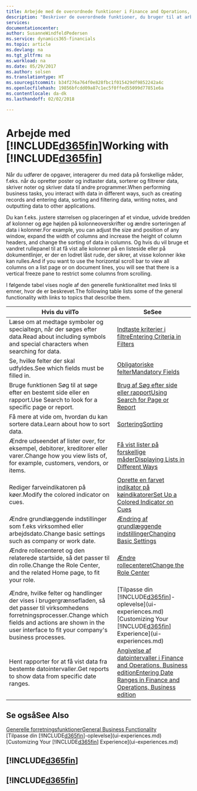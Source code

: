 ```yaml
---
title: Arbejde med de overordnede funktioner i Finance and Operations, Business edition | Microsoft Docs
description: "Beskriver de overordnede funktioner, du bruger til at arbejde med data i Finance and Operations, Business edition, som f.eks. at angive værdier, sortere data og ændre visninger."
services: 
documentationcenter: 
author: SusanneWindfeldPedersen
ms.service: dynamics365-financials
ms.topic: article
ms.devlang: na
ms.tgt_pltfrm: na
ms.workload: na
ms.date: 05/29/2017
ms.author: solsen
ms.translationtype: HT
ms.sourcegitcommit: b34f276a764f0e828fbc1f015429df9852242a4c
ms.openlocfilehash: 19856bfcdd09a87c1ec5f0ffed55099d77851e6a
ms.contentlocale: da-dk
ms.lasthandoff: 02/02/2018

---
```

# <a name="working-with-included365finincludesd365finmdmd"></a><span data-ttu-id="ee513-103">Arbejde med [!INCLUDE[d365fin](includes/d365fin_md.md)]</span><span class="sxs-lookup"><span data-stu-id="ee513-103">Working with [!INCLUDE[d365fin](includes/d365fin_md.md)]</span></span>
<span data-ttu-id="ee513-104">Når du udfører de opgaver, interagerer du med data på forskellige måder, f.eks. når du opretter poster og indtaster data, sorterer og filtrerer data, skriver noter og skriver data til andre programmer.</span><span class="sxs-lookup"><span data-stu-id="ee513-104">When performing business tasks, you interact with data in different ways, such as creating records and entering data, sorting and filtering data, writing notes, and outputting data to other applications.</span></span>

<span data-ttu-id="ee513-105">Du kan f.eks. justere størrelsen og placeringen af et vindue, udvide bredden af kolonner og øge højden på kolonneoverskrifter og ændre sorteringen af data i kolonner.</span><span class="sxs-lookup"><span data-stu-id="ee513-105">For example, you can adjust the size and position of any window, expand the width of columns and increase the height of column headers, and change the sorting of data in columns.</span></span> <span data-ttu-id="ee513-106">Og hvis du vil bruge et vandret rullepanel til at få vist alle kolonner på en listeside eller på dokumentlinjer, er der en lodret låst rude, der sikrer, at visse kolonner ikke kan rulles.</span><span class="sxs-lookup"><span data-stu-id="ee513-106">And if you want to use the horizontal scroll bar to view all columns on a list page or on document lines, you will see that there is a vertical freeze pane to restrict some columns from scrolling.</span></span>

<span data-ttu-id="ee513-107">I følgende tabel vises nogle af den generelle funktionalitet med links til emner, hvor de er beskrevet.</span><span class="sxs-lookup"><span data-stu-id="ee513-107">The following table lists some of the general functionality with links to topics that describe them.</span></span>

| <span data-ttu-id="ee513-108">Hvis du vil</span><span class="sxs-lookup"><span data-stu-id="ee513-108">To</span></span> | <span data-ttu-id="ee513-109">Se</span><span class="sxs-lookup"><span data-stu-id="ee513-109">See</span></span> |
| --- | --- |
| <span data-ttu-id="ee513-110">Læse om at medtage symboler og specialtegn, når der søges efter data.</span><span class="sxs-lookup"><span data-stu-id="ee513-110">Read about including symbols and special characters when searching for data.</span></span> |[<span data-ttu-id="ee513-111">Indtaste kriterier i filtre</span><span class="sxs-lookup"><span data-stu-id="ee513-111">Entering Criteria in Filters</span></span>](ui-enter-criteria-filters.md) |
| <span data-ttu-id="ee513-112">Se, hvilke felter der skal udfyldes.</span><span class="sxs-lookup"><span data-stu-id="ee513-112">See which fields must be filled in.</span></span> |[<span data-ttu-id="ee513-113">Obligatoriske felter</span><span class="sxs-lookup"><span data-stu-id="ee513-113">Mandatory Fields</span></span>](ui-mandatory-fields.md) |
| <span data-ttu-id="ee513-114">Bruge funktionen Søg til at søge efter en bestemt side eller en rapport.</span><span class="sxs-lookup"><span data-stu-id="ee513-114">Use Search to look for a specific page or report.</span></span> |[<span data-ttu-id="ee513-115">Brug af Søg efter side eller rapport</span><span class="sxs-lookup"><span data-stu-id="ee513-115">Using Search for Page or Report</span></span>](ui-search.md) |
| <span data-ttu-id="ee513-116">Få mere at vide om, hvordan du kan sortere data.</span><span class="sxs-lookup"><span data-stu-id="ee513-116">Learn about how to sort data.</span></span> |[<span data-ttu-id="ee513-117">Sortering</span><span class="sxs-lookup"><span data-stu-id="ee513-117">Sorting</span></span>](ui-sorting.md) |
| <span data-ttu-id="ee513-118">Ændre udseendet af lister over, for eksempel, debitorer, kreditorer eller varer.</span><span class="sxs-lookup"><span data-stu-id="ee513-118">Change how you view lists of, for example, customers, vendors, or items.</span></span> |[<span data-ttu-id="ee513-119">Få vist lister på forskellige måder</span><span class="sxs-lookup"><span data-stu-id="ee513-119">Displaying Lists in Different Ways</span></span>](across-display-lists-different-views.md) |
| <span data-ttu-id="ee513-120">Rediger farveindikatoren på køer.</span><span class="sxs-lookup"><span data-stu-id="ee513-120">Modify the colored indicator on cues.</span></span> |[<span data-ttu-id="ee513-121">Oprette en farvet indikator på køindikatorer</span><span class="sxs-lookup"><span data-stu-id="ee513-121">Set Up a Colored Indicator on Cues</span></span>](ui-how-setup-colored-indicator-cues.md) |
| <span data-ttu-id="ee513-122">Ændre grundlæggende indstillinger som f.eks virksomhed eller arbejdsdato.</span><span class="sxs-lookup"><span data-stu-id="ee513-122">Change basic settings such as company or work date.</span></span> |[<span data-ttu-id="ee513-123">Ændring af grundlæggende indstillinger</span><span class="sxs-lookup"><span data-stu-id="ee513-123">Changing Basic Settings</span></span>](ui-change-basic-settings.md) |
| <span data-ttu-id="ee513-124">Ændre rollecenteret og den relaterede startside, så det passer til din rolle.</span><span class="sxs-lookup"><span data-stu-id="ee513-124">Change the Role Center, and the related Home page, to fit your role.</span></span> |[<span data-ttu-id="ee513-125">Ændre rollecenteret</span><span class="sxs-lookup"><span data-stu-id="ee513-125">Change the Role Center</span></span>](change-role.md) |
| <span data-ttu-id="ee513-126">Ændre, hvilke felter og handlinger der vises i brugergrænsefladen, så det passer til virksomhedens forretningsprocesser.</span><span class="sxs-lookup"><span data-stu-id="ee513-126">Change which fields and actions are shown in the user interface to fit your company's business processes.</span></span> |<span data-ttu-id="ee513-127">[Tilpasse din [!INCLUDE[d365fin](includes/d365fin_md.md)]-oplevelse](ui-experiences.md)</span><span class="sxs-lookup"><span data-stu-id="ee513-127">[Customizing Your [!INCLUDE[d365fin](includes/d365fin_md.md)] Experience](ui-experiences.md)</span></span> |
| <span data-ttu-id="ee513-128">Hent rapporter for at få vist data fra bestemte datointervaller.</span><span class="sxs-lookup"><span data-stu-id="ee513-128">Get reports to show data from specific date ranges.</span></span> |[<span data-ttu-id="ee513-129">Angivelse af datointervaller i Finance and Operations, Business edition</span><span class="sxs-lookup"><span data-stu-id="ee513-129">Entering Date Ranges in Finance and Operations, Business edition </span></span>](ui-enter-date-ranges.md) |

## <a name="see-also"></a><span data-ttu-id="ee513-130">Se også</span><span class="sxs-lookup"><span data-stu-id="ee513-130">See Also</span></span>
[<span data-ttu-id="ee513-131">Generelle forretningsfunktioner</span><span class="sxs-lookup"><span data-stu-id="ee513-131">General Business Functionality</span></span>](ui-across-business-areas.md)  
<span data-ttu-id="ee513-132">[Tilpasse din [!INCLUDE[d365fin](includes/d365fin_md.md)]-oplevelse](ui-experiences.md)</span><span class="sxs-lookup"><span data-stu-id="ee513-132">[Customizing Your [!INCLUDE[d365fin](includes/d365fin_md.md)] Experience](ui-experiences.md)</span></span>  

## [!INCLUDE[d365fin](includes/free_trial_md.md)]  
## [!INCLUDE[d365fin](includes/training_link_md.md)]

